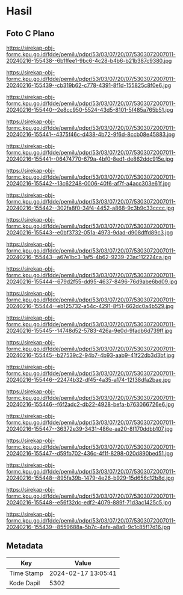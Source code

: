 # Hasil

## Foto C Plano

https://sirekap-obj-formc.kpu.go.id/fdde/pemilu/pdpr/53/03/07/20/07/5303072007011-20240216-155438--6b1ffee1-9bc6-4c28-b4b6-b21b387c9380.jpg

https://sirekap-obj-formc.kpu.go.id/fdde/pemilu/pdpr/53/03/07/20/07/5303072007011-20240216-155439--cb319b62-c778-4391-8f1d-155825c8f0e6.jpg

https://sirekap-obj-formc.kpu.go.id/fdde/pemilu/pdpr/53/03/07/20/07/5303072007011-20240216-155440--2e8cc950-5524-43d5-8101-5f485a765b51.jpg

https://sirekap-obj-formc.kpu.go.id/fdde/pemilu/pdpr/53/03/07/20/07/5303072007011-20240216-155441--4375f46c-d438-4b72-9f6d-8ccb08e45883.jpg

https://sirekap-obj-formc.kpu.go.id/fdde/pemilu/pdpr/53/03/07/20/07/5303072007011-20240216-155441--06474770-679a-4bf0-8ed1-de862ddc915e.jpg

https://sirekap-obj-formc.kpu.go.id/fdde/pemilu/pdpr/53/03/07/20/07/5303072007011-20240216-155442--13c62248-0006-40f6-af7f-a4acc303e61f.jpg

https://sirekap-obj-formc.kpu.go.id/fdde/pemilu/pdpr/53/03/07/20/07/5303072007011-20240216-155442--302fa8f0-34f4-4452-a868-9c3b9c33cccc.jpg

https://sirekap-obj-formc.kpu.go.id/fdde/pemilu/pdpr/53/03/07/20/07/5303072007011-20240216-155443--e0bf3732-051a-4973-9dad-d908dffd89c3.jpg

https://sirekap-obj-formc.kpu.go.id/fdde/pemilu/pdpr/53/03/07/20/07/5303072007011-20240216-155443--a67e1bc3-1af5-4b62-9239-23ac112224ca.jpg

https://sirekap-obj-formc.kpu.go.id/fdde/pemilu/pdpr/53/03/07/20/07/5303072007011-20240216-155444--679d2f55-dd95-4637-8496-76d9abe6bd09.jpg

https://sirekap-obj-formc.kpu.go.id/fdde/pemilu/pdpr/53/03/07/20/07/5303072007011-20240216-155444--eb125732-a54c-4291-8f51-662dc0a4b529.jpg

https://sirekap-obj-formc.kpu.go.id/fdde/pemilu/pdpr/53/03/07/20/07/5303072007011-20240216-155445--14748d52-5783-426a-9e0d-9fadb6d739ff.jpg

https://sirekap-obj-formc.kpu.go.id/fdde/pemilu/pdpr/53/03/07/20/07/5303072007011-20240216-155445--b27539c2-94b7-4b93-aab9-41f22db3d3bf.jpg

https://sirekap-obj-formc.kpu.go.id/fdde/pemilu/pdpr/53/03/07/20/07/5303072007011-20240216-155446--22474b32-df45-4a35-a174-12f38dfa2bae.jpg

https://sirekap-obj-formc.kpu.go.id/fdde/pemilu/pdpr/53/03/07/20/07/5303072007011-20240216-155446--f6f2adc2-db22-4928-befa-b763066726e6.jpg

https://sirekap-obj-formc.kpu.go.id/fdde/pemilu/pdpr/53/03/07/20/07/5303072007011-20240216-155447--36372e39-3431-486e-aa20-8f170ddbb107.jpg

https://sirekap-obj-formc.kpu.go.id/fdde/pemilu/pdpr/53/03/07/20/07/5303072007011-20240216-155447--d59fb702-436c-4f1f-8298-020d890bed51.jpg

https://sirekap-obj-formc.kpu.go.id/fdde/pemilu/pdpr/53/03/07/20/07/5303072007011-20240216-155448--895fa39b-1479-4e26-b929-15d656c12b8d.jpg

https://sirekap-obj-formc.kpu.go.id/fdde/pemilu/pdpr/53/03/07/20/07/5303072007011-20240216-155448--e56f32dc-edf2-4079-889f-71d3ac1425c5.jpg

https://sirekap-obj-formc.kpu.go.id/fdde/pemilu/pdpr/53/03/07/20/07/5303072007011-20240216-155439--8559688a-5b7c-4afe-a8a9-9c1c85f17d16.jpg


## Metadata

| Key        | Value               |
| ---------- | ------------------- |
| Time Stamp | 2024-02-17 13:05:41 |
| Kode Dapil | 5302                |



